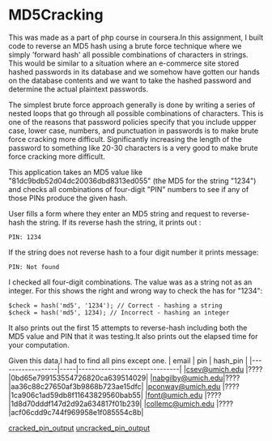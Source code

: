 # MD5Cracking
This was made as a part of php course in coursera.In this assignment, I built code to reverse an MD5 hash using a brute force technique where we simply 'forward hash' all possible combinations of characters in strings. This would be similar to a situation where an e-commerce site stored hashed passwords in its database and we somehow have gotten our hands on the database contents and we want to take the hashed password and determine the actual plaintext passwords.

The simplest brute force approach generally is done by writing a series of nested loops that go through all possible combinations of characters. This is one of the reasons that password policies specify that you include uppper case, lower case, numbers, and punctuation in passwords is to make brute force cracking more difficult. Significantly increasing the length of the password to something like 20-30 characters is a very good to make brute force cracking more difficult.

This application takes an MD5 value like "81dc9bdb52d04dc20036dbd8313ed055" (the MD5 for the string "1234") and checks all combinations of four-digit "PIN" numbers to see if any of those PINs produce the given hash.

User fills a form where they enter an MD5 string and request to reverse-hash the string. 
If its reverse hash the string, it prints out :
```
PIN: 1234
```
If the string does not reverse hash to a four digit number it prints message:
```
PIN: Not found
```
I checked all four-digit combinations. The value was as a string not as an integer.
For this shows the right and wrong way to check the has for "1234":
```
$check = hash('md5', '1234'); // Correct - hashing a string
$check = hash('md5', 1234); // Incorrect - hashing an integer
```
It also prints out the first 15 attempts to reverse-hash including both the MD5 value and PIN that it was testing.It also prints out the elapsed time for your computation.

Given this data,I had to find all pins except one.
| email	           | pin | hash_pin                      |
|------------------|-----|-------------------------------|
|csev@umich.edu	   |???? |0bd65e799153554726820ca639514029|
|nabgilby@umich.edu|???? |aa36c88c27650af3b9868b723ae15dfc|
|pconway@umich.edu |???? |1ca906c1ad59db8f11643829560bab55|
|font@umich.edu	   |???? |1d8d70dddf147d2d92a634817f01b239|
|collemc@umich.edu |???? |acf06cdd9c744f969958e1f085554c8b|

[cracked_pin_output](images/crackedpin.png)
[uncracked_pin_output](images/uncracked_pin.png)
